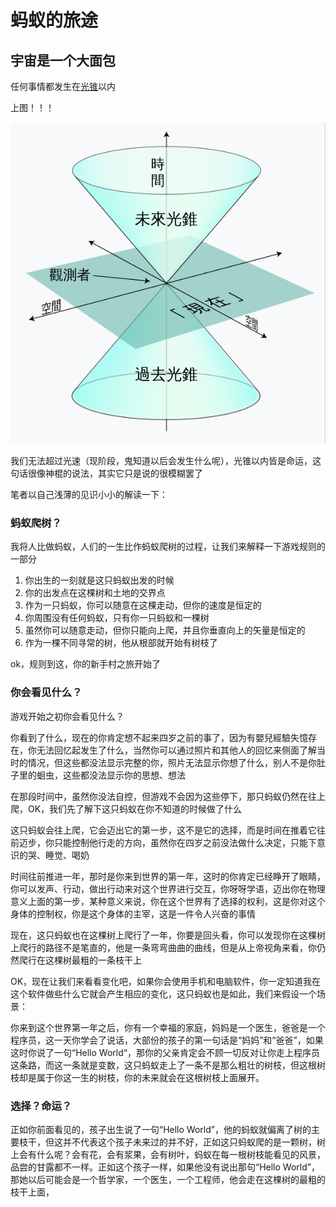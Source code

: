 # 蚂蚁的旅途

## 宇宙是一个大面包

<!-- ![ant climb tree](/public/png/ant-travel/ant-climb-tree-one.webp) -->

任何事情都发生在[光锥]()以内

上图！！！

![is light cone](/public/png/ant-travel/截屏2025-01-02%2015.29.31.png)

我们无法超过光速（现阶段，鬼知道以后会发生什么呢），光锥以内皆是命运，这句话很像神棍的说法，其实它只是说的很模糊罢了

笔者以自己浅薄的见识小小的解读一下：

### 蚂蚁爬树？

我将人比做蚂蚁，人们的一生比作蚂蚁爬树的过程，让我们来解释一下游戏规则的一部分

1. 你出生的一刻就是这只蚂蚁出发的时候
2. 你的出发点在这棵树和土地的交界点
3. 作为一只蚂蚁，你可以随意在这棵走动，但你的速度是恒定的
4. 你周围没有任何蚂蚁，只有你一只蚂蚁和一棵树
5. 虽然你可以随意走动，但你只能向上爬，并且你垂直向上的矢量是恒定的
6. 作为一棵不同寻常的树，他从根部就开始有树枝了

ok，规则到这，你的新手村之旅开始了

### 你会看见什么？

游戏开始之初你会看见什么？

你看到了什么，现在的你肯定想不起来四岁之前的事了，因为有嬰兒經驗失憶存在，你无法回忆起发生了什么，当然你可以通过照片和其他人的回忆来侧面了解当时的情况，但这些都没法显示完整的你，照片无法显示你想了什么，别人不是你肚子里的蛔虫，这些都没法显示你的思想、想法

在那段时间中，虽然你没法自控，但游戏不会因为这些停下，那只蚂蚁仍然在往上爬，OK，我们先了解下这只蚂蚁在你不知道的时候做了什么

这只蚂蚁会往上爬，它会迈出它的第一步，这不是它的选择，而是时间在推着它往前迈步，你只能控制他行走的方向，虽然你在四岁之前没法做什么决定，只能下意识的哭、睡觉、喝奶

时间往前推进一年，那时是你来到世界的第一年，这时的你肯定已经睁开了眼睛，你可以发声、行动，做出行动来对这个世界进行交互，你呀呀学语，迈出你在物理意义上面的第一步，某种意义来说，你在这个世界有了选择的权利，这是你对这个身体的控制权，你是这个身体的主宰，这是一件令人兴奋的事情

现在，这只蚂蚁也在这棵树上爬行了一年，你要是回头看，你可以发现你在这棵树上爬行的路径不是笔直的，他是一条弯弯曲曲的曲线，但是从上帝视角来看，你仍然爬行在这棵树最粗的一条枝干上

OK，现在让我们来看看变化吧，如果你会使用手机和电脑软件，你一定知道我在这个软件做些什么它就会产生相应的变化，这只蚂蚁也是如此，我们来假设一个场景：

你来到这个世界第一年之后，你有一个幸福的家庭，妈妈是一个医生，爸爸是一个程序员，这一天你学会了说话，大部份的孩子的第一句话是“妈妈”和“爸爸”，如果这时你说了一句“Hello World“，那你的父亲肯定会不顾一切反对让你走上程序员这条路，而这一条就是变数，这只蚂蚁走上了一条不是那么粗壮的树枝，但这根树枝却是属于你这一生的树枝，你的未来就会在这根树枝上面展开。

### 选择？命运？

正如你前面看见的，孩子出生说了一句“Hello World”，他的蚂蚁就偏离了树的主要枝干，但这并不代表这个孩子未来过的并不好，正如这只蚂蚁爬的是一颗树，树上会有什么呢？会有花，会有浆果，会有树叶，蚂蚁在每一根树枝能看见的风景，品尝的甘露都不一样。正如这个孩子一样，如果他没有说出那句“Hello World”，那她以后可能会是一个哲学家，一个医生，一个工程师，他会走在这棵树的最粗的枝干上面，
